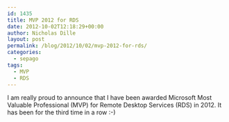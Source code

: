 ```yaml
---
id: 1435
title: MVP 2012 for RDS
date: 2012-10-02T12:18:29+00:00
author: Nicholas Dille
layout: post
permalink: /blog/2012/10/02/mvp-2012-for-rds/
categories:
  - sepago
tags:
  - MVP
  - RDS
---
```

I am really proud to announce that I have been awarded Microsoft Most Valuable Professional (MVP) for Remote Desktop Services (RDS) in 2012. It has been for the third time in a row :-)
